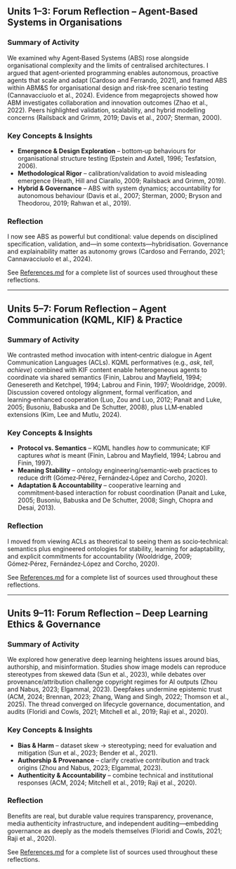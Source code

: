 ## Units 1–3: Forum Reflection – Agent‑Based Systems in Organisations

### Summary of Activity  
We examined why Agent‑Based Systems (ABS) rose alongside organisational complexity and the limits of centralised architectures. I argued that agent‑oriented programming enables autonomous, proactive agents that scale and adapt (Cardoso and Ferrando, 2021), and framed ABS within ABM&S for organisational design and risk‑free scenario testing (Cannavacciuolo et al., 2024). Evidence from megaprojects showed how ABM investigates collaboration and innovation outcomes (Zhao et al., 2022). Peers highlighted validation, scalability, and hybrid modelling concerns (Railsback and Grimm, 2019; Davis et al., 2007; Sterman, 2000).
  
### Key Concepts & Insights  
- **Emergence & Design Exploration** – bottom‑up behaviours for organisational structure testing (Epstein and Axtell, 1996; Tesfatsion, 2006).  
- **Methodological Rigor** – calibration/validation to avoid misleading emergence (Heath, Hill and Ciarallo, 2009; Railsback and Grimm, 2019).  
- **Hybrid & Governance** – ABS with system dynamics; accountability for autonomous behaviour (Davis et al., 2007; Sterman, 2000; Bryson and Theodorou, 2019; Rahwan et al., 2019).

###  Reflection  
I now see ABS as powerful but conditional: value depends on disciplined specification, validation, and—in some contexts—hybridisation. Governance and explainability matter as autonomy grows (Cardoso and Ferrando, 2021; Cannavacciuolo et al., 2024).


See [References.md](./References.md) for a complete list of sources used throughout these reflections.

---

## Units 5–7: Forum Reflection – Agent Communication (KQML, KIF) & Practice

### Summary of Activity  
We contrasted method invocation with intent‑centric dialogue in Agent Communication Languages (ACLs). KQML performatives (e.g., *ask*, *tell*, *achieve*) combined with KIF content enable heterogeneous agents to coordinate via shared semantics (Finin, Labrou and Mayfield, 1994; Genesereth and Ketchpel, 1994; Labrou and Finin, 1997; Wooldridge, 2009). Discussion covered ontology alignment, formal verification, and learning‑enhanced cooperation (Luo, Zou and Luo, 2012; Panait and Luke, 2005; Busoniu, Babuska and De Schutter, 2008), plus LLM‑enabled extensions (Kim, Lee and Mutlu, 2024).

### Key Concepts & Insights  
- **Protocol vs. Semantics** – KQML handles *how* to communicate; KIF captures *what* is meant (Finin, Labrou and Mayfield, 1994; Labrou and Finin, 1997).  
- **Meaning Stability** – ontology engineering/semantic‑web practices to reduce drift (Gómez‑Pérez, Fernández‑López and Corcho, 2020).  
- **Adaptation & Accountability** – cooperative learning and commitment‑based interaction for robust coordination (Panait and Luke, 2005; Busoniu, Babuska and De Schutter, 2008; Singh, Chopra and Desai, 2013).

###  Reflection  
I moved from viewing ACLs as theoretical to seeing them as socio‑technical: semantics plus engineered ontologies for stability, learning for adaptability, and explicit commitments for accountability (Wooldridge, 2009; Gómez‑Pérez, Fernández‑López and Corcho, 2020).


See [References.md](./References.md) for a complete list of sources used throughout these reflections.

---

## Units 9–11: Forum Reflection – Deep Learning Ethics & Governance

### Summary of Activity  
We explored how generative deep learning heightens issues around bias, authorship, and misinformation. Studies show image models can reproduce stereotypes from skewed data (Sun et al., 2023), while debates over provenance/attribution challenge copyright regimes for AI outputs (Zhou and Nabus, 2023; Elgammal, 2023). Deepfakes undermine epistemic trust (ACM, 2024; Brennan, 2023; Zhang, Wang and Singh, 2022; Thomson et al., 2025). The thread converged on lifecycle governance, documentation, and audits (Floridi and Cowls, 2021; Mitchell et al., 2019; Raji et al., 2020).

### Key Concepts & Insights  
- **Bias & Harm** – dataset skew → stereotyping; need for evaluation and mitigation (Sun et al., 2023; Bender et al., 2021).  
- **Authorship & Provenance** – clarify creative contribution and track origins (Zhou and Nabus, 2023; Elgammal, 2023).  
- **Authenticity & Accountability** – combine technical and institutional responses (ACM, 2024; Mitchell et al., 2019; Raji et al., 2020).

###  Reflection  
Benefits are real, but durable value requires transparency, provenance, media authenticity infrastructure, and independent auditing—embedding governance as deeply as the models themselves (Floridi and Cowls, 2021; Raji et al., 2020).

See [References.md](./References.md) for a complete list of sources used throughout these reflections.

